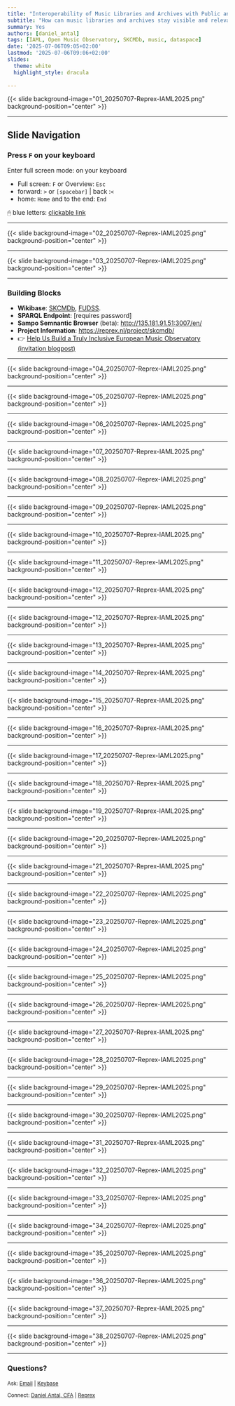 ```yaml
---
title: "Interoperability of Music Libraries and Archives with Public and Private Music Services"
subtitle: "How can music libraries and archives stay visible and relevant in an era of streaming, recommendation algorithms, and fragmented data infrastructures?"
summary: Yes
authors: [daniel_antal]
tags: [IAML, Open Music Observatory, SKCMDb, music, dataspace]
date: '2025-07-06T09:05+02:00'
lastmod: '2025-07-06T09:06+02:00'
slides:
  theme: white
  highlight_style: dracula
  
---
```


{{< slide background-image="01_20250707-Reprex-IAML2025.png" background-position="center" >}}

---

## Slide Navigation
### Press `F` on your keyboard

Enter full screen mode:  on your keyboard

- Full screen: `F` or Overview: `Esc`
- forward: `️>` or `[spacebar]` | back :️`<`
- home: `Home` and to the end: `End`

🖱 blue letters: [clickable link](https://reprex.nl/)


---

{{< slide background-image="02_20250707-Reprex-IAML2025.png" background-position="center" >}}

---

{{< slide background-image="03_20250707-Reprex-IAML2025.png" background-position="center" >}}

---

### Building Blocks

- **Wikibase**: [SKCMDb](https://reprexbase.eu/skcmdb/), [FUDSS](https://reprexbase.eu/fu/).
- **SPARQL Endpoint**: [requires password]
- **Sampo Semnantic Browser** (beta): <http://135.181.91.51:3007/en/>
- **Project Information**: <https://reprex.nl/project/skcmdb/>
- 👉 [Help Us Build a Truly Inclusive European Music Observatory (invitation blogpost)](/post/2025-07-05-iaml-2025/)

---

{{< slide background-image="04_20250707-Reprex-IAML2025.png" background-position="center" >}}

---

{{< slide background-image="05_20250707-Reprex-IAML2025.png" background-position="center" >}}

---

{{< slide background-image="06_20250707-Reprex-IAML2025.png" background-position="center" >}}

---

{{< slide background-image="07_20250707-Reprex-IAML2025.png" background-position="center" >}}

---

{{< slide background-image="08_20250707-Reprex-IAML2025.png" background-position="center" >}}

---

{{< slide background-image="09_20250707-Reprex-IAML2025.png" background-position="center" >}}

---

{{< slide background-image="10_20250707-Reprex-IAML2025.png" background-position="center" >}}

---

{{< slide background-image="11_20250707-Reprex-IAML2025.png" background-position="center" >}}

---

{{< slide background-image="12_20250707-Reprex-IAML2025.png" background-position="center" >}}

---

{{< slide background-image="12_20250707-Reprex-IAML2025.png" background-position="center" >}}

---

{{< slide background-image="13_20250707-Reprex-IAML2025.png" background-position="center" >}}

---

{{< slide background-image="14_20250707-Reprex-IAML2025.png" background-position="center" >}}

---

{{< slide background-image="15_20250707-Reprex-IAML2025.png" background-position="center" >}}

---
{{< slide background-image="16_20250707-Reprex-IAML2025.png" background-position="center" >}}

---
{{< slide background-image="17_20250707-Reprex-IAML2025.png" background-position="center" >}}

---
{{< slide background-image="18_20250707-Reprex-IAML2025.png" background-position="center" >}}

---
{{< slide background-image="19_20250707-Reprex-IAML2025.png" background-position="center" >}}

---
{{< slide background-image="20_20250707-Reprex-IAML2025.png" background-position="center" >}}

---
{{< slide background-image="21_20250707-Reprex-IAML2025.png" background-position="center" >}}

---
{{< slide background-image="22_20250707-Reprex-IAML2025.png" background-position="center" >}}

---
{{< slide background-image="23_20250707-Reprex-IAML2025.png" background-position="center" >}}

---
{{< slide background-image="24_20250707-Reprex-IAML2025.png" background-position="center" >}}

---
{{< slide background-image="25_20250707-Reprex-IAML2025.png" background-position="center" >}}

---
{{< slide background-image="26_20250707-Reprex-IAML2025.png" background-position="center" >}}

---
{{< slide background-image="27_20250707-Reprex-IAML2025.png" background-position="center" >}}

---
{{< slide background-image="28_20250707-Reprex-IAML2025.png" background-position="center" >}}

---
{{< slide background-image="29_20250707-Reprex-IAML2025.png" background-position="center" >}}

---
{{< slide background-image="30_20250707-Reprex-IAML2025.png" background-position="center" >}}

---
{{< slide background-image="31_20250707-Reprex-IAML2025.png" background-position="center" >}}

---

{{< slide background-image="32_20250707-Reprex-IAML2025.png" background-position="center" >}}

---

{{< slide background-image="33_20250707-Reprex-IAML2025.png" background-position="center" >}}

---

{{< slide background-image="34_20250707-Reprex-IAML2025.png" background-position="center" >}}

---

{{< slide background-image="35_20250707-Reprex-IAML2025.png" background-position="center" >}}

---

{{< slide background-image="36_20250707-Reprex-IAML2025.png" background-position="center" >}}

---

{{< slide background-image="37_20250707-Reprex-IAML2025.png" background-position="center" >}}

---

{{< slide background-image="38_20250707-Reprex-IAML2025.png" background-position="center" >}}

---

### Questions?

<p style="font-size:85%" > Ask: <a href="https://reprex.nl/#contact" target="_blank">Email</a> |
<a href="https://keybase.io/team/reprexcommunity" target="_blank">Keybase</a> 
</p>
<p style="font-size:85%" > Connect: 
<a href="https://www.linkedin.com/in/antaldaniel/" target="_blank">Daniel Antal, CFA</a> |
<a href="https://www.linkedin.com/company/68855596" target="_blank">Reprex</a> </p>
</br>









